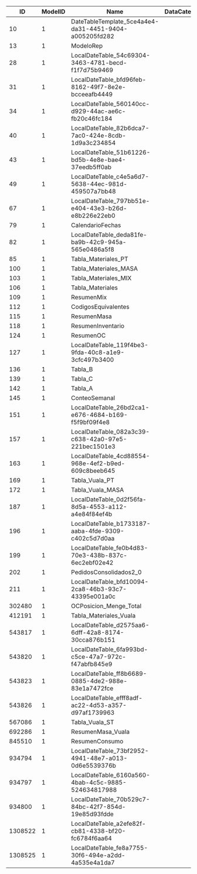 | ID      | ModelID | Name                                                   | DataCategory | Description |
| ------- | ------- | ------------------------------------------------------ | ------------ | ----------- |
| 10      | 1       | DateTableTemplate_5ce4a4e4-da31-4451-9404-a005205fd282 |
| 13      | 1       | ModeloRep                                              |              |
| 28      | 1       | LocalDateTable_54c69304-3463-4781-becd-f1f7d75b9469    |
| 31      | 1       | LocalDateTable_bfd96feb-8162-49f7-8e2e-bcceeafb4449    |
| 34      | 1       | LocalDateTable_560140cc-d929-44ac-ae6c-fb20c46fc184    |
| 40      | 1       | LocalDateTable_82b6dca7-7ac0-424e-8cdb-1d9a3c234854    |
| 43      | 1       | LocalDateTable_51b61226-bd5b-4e8e-bae4-37eedb5ff0ab    |
| 49      | 1       | LocalDateTable_c4e5a6d7-5638-44ec-981d-459507a7bb48    |
| 67      | 1       | LocalDateTable_797bb51e-e404-43e3-b26d-e8b226e22eb0    |
| 79      | 1       | CalendarioFechas                                       |              |
| 82      | 1       | LocalDateTable_deda81fe-ba9b-42c9-945a-565e0486a5f8    |
| 85      | 1       | Tabla_Materiales_PT                                    |
| 100     | 1       | Tabla_Materiales_MASA                                  |
| 103     | 1       | Tabla_Materiales_MIX                                   |
| 106     | 1       | Tabla_Materiales                                       |              |
| 109     | 1       | ResumenMix                                             |              |
| 112     | 1       | CodigosEquivalentes                                    |              |
| 115     | 1       | ResumenMasa                                            |              |
| 118     | 1       | ResumenInventario                                      |              |
| 124     | 1       | ResumenOC                                              |              |
| 127     | 1       | LocalDateTable_119f4be3-9fda-40c8-a1e9-3cfc497b3400    |
| 136     | 1       | Tabla_B                                                |              |             |
| 139     | 1       | Tabla_C                                                |              |             |
| 142     | 1       | Tabla_A                                                |              |             |
| 145     | 1       | ConteoSemanal                                          |              |
| 151     | 1       | LocalDateTable_26bd2ca1-e676-4684-b169-f5f9bf09f4e8    |
| 157     | 1       | LocalDateTable_082a3c39-c638-42a0-97e5-221bec1501e3    |
| 163     | 1       | LocalDateTable_4cd88554-968e-4ef2-b9ed-609c8beeb645    |
| 169     | 1       | Tabla_Vuala_PT                                         |              |
| 172     | 1       | Tabla_Vuala_MASA                                       |              |
| 187     | 1       | LocalDateTable_0d2f56fa-8d5a-4553-a112-a4e84f84ef4b    |
| 196     | 1       | LocalDateTable_b1733187-aaba-4fde-9309-c402c5d7d0aa    |
| 199     | 1       | LocalDateTable_fe0b4d83-70e3-438b-837c-6ec2ebf02e42    |
| 202     | 1       | PedidosConsolidados2_0                                 |
| 211     | 1       | LocalDateTable_bfd10094-2ca8-46b3-93c7-43395e001a0c    |
| 302480  | 1       | OCPosicion_Menge_Total                                 |
| 412191  | 1       | Tabla_Materiales_Vuala                                 |
| 543817  | 1       | LocalDateTable_d2575aa6-6dff-42a8-8174-30cca876b151    |
| 543820  | 1       | LocalDateTable_6fa993bd-c5ce-47a7-972c-f47abfb845e9    |
| 543823  | 1       | LocalDateTable_ff8b6689-0885-4de2-988e-83e1a7472fce    |
| 543826  | 1       | LocalDateTable_efff8adf-ac22-4d53-a357-d97af1739963    |
| 567086  | 1       | Tabla_Vuala_ST                                         |              |
| 692286  | 1       | ResumenMasa_Vuala                                      |
| 845510  | 1       | ResumenConsumo                                         |              |
| 934794  | 1       | LocalDateTable_73bf2952-4941-48e7-a013-0d6e5539376b    |
| 934797  | 1       | LocalDateTable_6160a560-4bab-4c5c-9885-524634817988    |
| 934800  | 1       | LocalDateTable_70b529c7-84bc-42f7-854d-19e85d93fdde    |
| 1308522 | 1       | LocalDateTable_a2efe82f-cb81-4338-bf20-fc6784f6aa64    |
| 1308525 | 1       | LocalDateTable_fe8a7755-30f6-494e-a2dd-4a535e4a1da7    |
